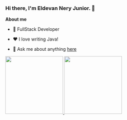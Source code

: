 ### Hi there, I'm  Eldevan Nery Junior. 👋


**About me**

- 💼 FullStack Developer

- ❤️ I love writing Java!

- 💬 Ask me about anything [here](https://github.com/eldevanjr/eldevanjr/issues)



<div>
  <a href="https://github.com/eldevanjr">
  <img height="180em" src="https://github-readme-stats.vercel.app/api?username=eldevanjr&show_icons=true&theme=tokyonight&include_all_commits=true&count_private=true&hide=stars"/>
  <img height="180em" src="https://github-readme-stats.vercel.app/api/top-langs/?username=eldevanjr&layout=compact&langs_count=5&theme=tokyonight"/>
</div>
<!--
**eldevanjr/eldevanjr** is a ✨ _special_ ✨ repository because its `README.md` (this file) appears on your GitHub profile.

Here are some ideas to get you started:

- 🔭 I’m currently working on ...
- 🌱 I’m currently learning ...
- 👯 I’m looking to collaborate on ...
- 🤔 I’m looking for help with ...
- 💬 Ask me about ...
- 📫 How to reach me: ...
- 😄 Pronouns: ...
- ⚡ Fun fact: ...
-->
